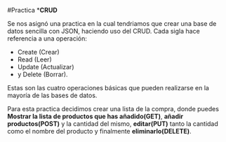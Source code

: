 #Practica ***CRUD**

Se nos asignó una practica en la cual tendriamos que crear una base de datos sencilla con JSON, haciendo uso del CRUD.
Cada sigla hace referencia a una operación:

* Create (Crear)
* Read (Leer)
* Update (Actualizar)
* y Delete (Borrar).

Estas son las cuatro operaciones básicas que pueden realizarse en la mayoría de las bases de datos.

Para esta practica decidimos crear una lista de la compra, donde puedes **Mostrar la lista de productos que has añadido(GET)**, **añadir productos(POST)** y la cantidad del mismo, **editar(PUT)** tanto la cantidad como el nombre del producto y finalmente **eliminarlo(DELETE)**.
